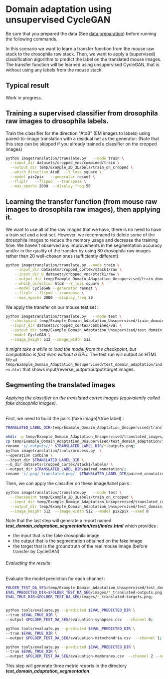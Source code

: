 # Domain adaptation using unsupervised CycleGAN

Be sure that you prepared the data (See [data preparation](../README.md)) before running the following commands.

In this scenario we want to learn a transfer function from the mouse raw stack to the drosophila raw stack. 
Then, we want to apply a (supervised) classification algorithm to predict the label on the translated mouse images.
The transfer function will be learned using unsupervised CycleGAN, that is without using any labels from the mouse stack.

## Typical result

Work in progress.

## Training a supervised classifier from drosophila raw images to drosophila labels.

Train the classifier for the direction "AtoB" (EM images to labels) using paired-to-image translation with a residual net as the generator:
(Note that this step can be skipped if you already trained a classifier on the cropped images)

```bash
python imagetranslation/translate.py   --mode train \
  --input_dir datasets/cropped_vnc/combined/train \
  --output_dir temp/Example_2D_3Labels/train_on_cropped \
  --which_direction AtoB  --Y_loss square \
  --model pix2pix   --generator resnet \
  --fliplr   --flipud  --transpose \
  --max_epochs 2000  --display_freq 50
```

## Learning the transfer function (from mouse raw images to drosophila raw images), then applying it.

We want to use all of the raw images that we have, there is no need to have a train set and a test set.
However, we recommend to delete some of the drosophila images to reduce the memory usage and decrease the training time.
We haven't observed any improvements in the segmentation accuracy and/or in the quality of the transfer by using 80 drosophila raw images rather than 20 well-chosen ones (sufficiently different).

```bash
python imagetranslation/translate.py --mode train \
	--input_dir datasets/cropped_cortex/stack1/raw \
	--input_dir_B datasets/cropped_vnc/stack1/raw \
	--output_dir temp/Example_Domain_Adaptation_Unsupervised/train_domain_adaptation \
	--which_direction AtoB --Y_loss square \
	--model CycleGAN --generator resnet \
	--fliplr --flipud --transpose \
	--max_epochs 2000 --display_freq 50
```

We apply the transfer on our mouse test set :

```bash
python imagetranslation/translate.py   --mode test \
  --checkpoint temp/Example_Domain_Adaptation_Unsupervised/train_domain_adaptation \
  --input_dir datasets/cropped_cortex/combined/val \
  --output_dir temp/Example_Domain_Adaptation_Unsupervised/test_domain_adaptation \
  --model CycleGAN \
  --image_height 512 --image_width 512
```

*It might take a while to load the model from the checkpoint, but computation is fast even without a GPU.*
The test run will output an HTML file at `temp/Example_Domain_Adaptation_Unsupervised/test_domain_adaptation/index.html` that shows input/reverse_output/output/target images.

## Segmenting the translated images
###### Applying the classifier on the translated cortex images (equivalently called fake drosophila images).

First, we need to build the pairs (fake image)/(true label) :

```bash
TRANSLATED_LABEL_DIR=temp/Example_Domain_Adaptation_Unsupervised/translated_images/translated;

mkdir -p temp/Example_Domain_Adaptation_Unsupervised/translated_images/translated;
cp temp/Example_Domain_Adaptation_Unsupervised/test_domain_adaptation/images/*-outputs.png $TRANSLATED_LABEL_DIR;
rename 's/-outputs//' $TRANSLATED_LABEL_DIR/*-outputs.png;
python imagetranslation/tools/process.py  \
--operation combine \
--input_dir $TRANSLATED_LABEL_DIR \
--b_dir datasets/cropped_cortex/stack1/labels/ \
--output_dir $TRANSLATED_LABEL_DIR/paired_annotation/;
rename 's/.png/_translated.png/' $TRANSLATED_LABEL_DIR/paired_annotation/*.png;
```

Then, we can apply the classifier on these image/label pairs :

```bash
python imagetranslation/translate.py   --mode test \
  --checkpoint temp/Example_2D_3Labels/train_on_cropped \
  --input_dir temp/Example_Domain_Adaptation_Unsupervised/translated_images/translated/paired_annotation/ \
  --output_dir temp/Example_Domain_Adaptation_Unsupervised/test_domain_adaptation_segmentation \
  --image_height 512  --image_width 512 --model pix2pix --seed 0
```

Note that the last step will generate a report named **_test_domain_adaptation_segmentation/test/index.html_** which provides :
- the input that is the fake drosophila image
- the output that is the segmentation obtained on the fake image
- the target that is the groundtruth of the real mouse image (before transfer by CycleGAN)

###### Evaluating the results

Evaluate the model prediction for each channel :

```bash
FOLDER_TEST_DA_SEG=temp/Example_Domain_Adaptation_Unsupervised/test_domain_adaptation_segmentation;
EVAL_PREDICTED_DIR=$FOLDER_TEST_DA_SEG/images/*_translated-outputs.png;
EVAL_TRUE_DIR=$FOLDER_TEST_DA_SEG/images/*_translated-targets.png;


python tools/evaluate.py --predicted $EVAL_PREDICTED_DIR \
--true $EVAL_TRUE_DIR \
--output $FOLDER_TEST_DA_SEG/evaluation-synapses.csv  --channel 0;

python tools/evaluate.py --predicted $EVAL_PREDICTED_DIR \
--true $EVAL_TRUE_DIR \
--output $FOLDER_TEST_DA_SEG/evaluation-mitochondria.csv  --channel 1;

python tools/evaluate.py --predicted $EVAL_PREDICTED_DIR \
--true $EVAL_TRUE_DIR \
--output $FOLDER_TEST_DA_SEG/evaluation-membranes.csv  --channel 2 --segment_by 1
```

This step will generate three metric reports in the directory **_test_domain_adaptation_segmentation_**.